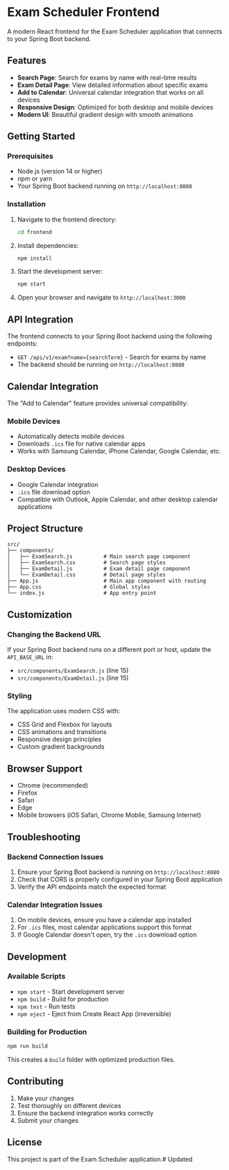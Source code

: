 # Exam Scheduler Frontend

A modern React frontend for the Exam Scheduler application that connects to your Spring Boot backend.

## Features

- **Search Page**: Search for exams by name with real-time results
- **Exam Detail Page**: View detailed information about specific exams
- **Add to Calendar**: Universal calendar integration that works on all devices
- **Responsive Design**: Optimized for both desktop and mobile devices
- **Modern UI**: Beautiful gradient design with smooth animations

## Getting Started

### Prerequisites

- Node.js (version 14 or higher)
- npm or yarn
- Your Spring Boot backend running on `http://localhost:8080`

### Installation

1. Navigate to the frontend directory:
   ```bash
   cd frontend
   ```

2. Install dependencies:
   ```bash
   npm install
   ```

3. Start the development server:
   ```bash
   npm start
   ```

4. Open your browser and navigate to `http://localhost:3000`

## API Integration

The frontend connects to your Spring Boot backend using the following endpoints:

- `GET /api/v1/exam?name={searchTerm}` - Search for exams by name
- The backend should be running on `http://localhost:8080`

## Calendar Integration

The "Add to Calendar" feature provides universal compatibility:

### Mobile Devices
- Automatically detects mobile devices
- Downloads `.ics` file for native calendar apps
- Works with Samsung Calendar, iPhone Calendar, Google Calendar, etc.

### Desktop Devices
- Google Calendar integration
- `.ics` file download option
- Compatible with Outlook, Apple Calendar, and other desktop calendar applications

## Project Structure

```
src/
├── components/
│   ├── ExamSearch.js          # Main search page component
│   ├── ExamSearch.css         # Search page styles
│   ├── ExamDetail.js          # Exam detail page component
│   └── ExamDetail.css         # Detail page styles
├── App.js                     # Main app component with routing
├── App.css                    # Global styles
└── index.js                   # App entry point
```

## Customization

### Changing the Backend URL

If your Spring Boot backend runs on a different port or host, update the `API_BASE_URL` in:

- `src/components/ExamSearch.js` (line 15)
- `src/components/ExamDetail.js` (line 15)

### Styling

The application uses modern CSS with:
- CSS Grid and Flexbox for layouts
- CSS animations and transitions
- Responsive design principles
- Custom gradient backgrounds

## Browser Support

- Chrome (recommended)
- Firefox
- Safari
- Edge
- Mobile browsers (iOS Safari, Chrome Mobile, Samsung Internet)

## Troubleshooting

### Backend Connection Issues

1. Ensure your Spring Boot backend is running on `http://localhost:8080`
2. Check that CORS is properly configured in your Spring Boot application
3. Verify the API endpoints match the expected format

### Calendar Integration Issues

1. On mobile devices, ensure you have a calendar app installed
2. For `.ics` files, most calendar applications support this format
3. If Google Calendar doesn't open, try the `.ics` download option

## Development

### Available Scripts

- `npm start` - Start development server
- `npm build` - Build for production
- `npm test` - Run tests
- `npm eject` - Eject from Create React App (irreversible)

### Building for Production

```bash
npm run build
```

This creates a `build` folder with optimized production files.

## Contributing

1. Make your changes
2. Test thoroughly on different devices
3. Ensure the backend integration works correctly
4. Submit your changes

## License

This project is part of the Exam Scheduler application.#   U p d a t e d  
 